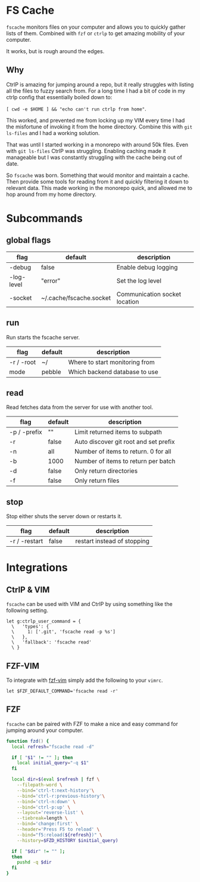 # FS Cache

`fscache` monitors files on your computer and allows you to quickly gather
lists of them. Combined with `fzf` or `ctrlp` to get amazing mobility of your
computer.

It works, but is rough around the edges.

## Why

CtrlP is amazing for jumping around a repo, but it really struggles with
listing all the files to fuzzy search from. For a long time I had a bit of
code in my ctrlp config that essentially boiled down to:

`[ cwd -e $HOME ] && "echo can't run ctrlp from home"`. 

This worked, and prevented me from locking up my VIM every time I had the
misfortune of invoking it from the home directory. Combine this with `git
ls-files` and I had a working solution.

That was until I started working in a monorepo with around 50k files. Even
with `git ls-files` CtrlP was struggling. Enabling caching made it manageable
but I was constantly struggling with the cache being out of date.

So `fscache` was born. Something that would monitor and maintain a cache. Then
provide some tools for reading from it and quickly filtering it down to
relevant data. This made working in the monorepo quick, and allowed me to hop
around from my home directory.

# Subcommands

## global flags

| flag       | default                 | description                   |
| ---------- | ----------------------- | ----------------------------- |
| -debug     | false                   | Enable debug logging          |
| -log-level | "error"                 | Set the log level             |
| -socket    | ~/.cache/fscache.socket | Communication socket location |

## run

Run starts the fscache server.

| flag       | default | description                    |
| ---------- | ------- | ------------------------------ |
| -r / -root | ~/      | Where to start monitoring from |
| mode       | pebble  | Which backend database to use  |
 
## read

Read fetches data from the server for use with another tool.

| flag         | default | description                           |
| ------------ | ------- | ------------------------------------- |
| -p / -prefix | ""      | Limit returned items to subpath       |
| -r           | false   | Auto discover git root and set prefix |
| -n           | all     | Number of items to return. 0 for all  |
| -b           | 1000    | Number of items to return per batch   |
| -d           | false   | Only return directories               |
| -f           | false   | Only return files                     |

## stop

Stop either shuts the server down or restarts it.

| flag          | default | description                 |
| ------------- | ------- | --------------------------- |
| -r / -restart | false   | restart instead of stopping |

# Integrations

## CtrlP & VIM

`fscache` can be used with VIM and CtrlP by using something like the following
setting.

```vim
let g:ctrlp_user_command = {
  \   'types': {
  \     1: ['.git', 'fscache read -p %s']
  \   },
  \   'fallback': 'fscache read'
  \ }
```

## FZF-VIM

To integrate with [fzf-vim](https://github.com/junegunn/fzf.vim) simply add
the following to your `vimrc`.

```vim
let $FZF_DEFAULT_COMMAND='fscache read -r'
```

## FZF

`fscache` can be paired with FZF to make a nice and easy command for jumping
around your computer.

```zsh
function fzd() {
  local refresh="fscache read -d"

  if [ "$1" != "" ]; then
    local initial_query="-q $1"
  fi

  local dir=$(eval $refresh | fzf \
    --filepath-word \
    --bind='ctrl-t:next-history'\
    --bind='ctrl-r:previous-history'\
    --bind='ctrl-n:down' \
    --bind='ctrl-p:up' \
    --layout='reverse-list' \
    --tiebreak=length \
    --bind='change:first' \
    --header='Press F5 to reload' \
    --bind="f5:reload(${refresh})" \
    --history=$FZD_HISTORY $initial_query)

  if [ "$dir" != "" ];
  then
    pushd -q $dir
  fi
}
```
